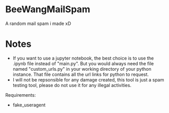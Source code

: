 # BeeWangMailSpam
A random mail spam i made xD
# Notes
* If you want to use a jupyter notebook, the best choice is to use the .ipynb file instead of "main.py". But you would always need the file named "custom_urls.py" in your working directory of your python instance. That file contains all the url links for python to request. 
* I will not be repsonsible for any damage created, this tool is just a spam testing tool, please do not use it for any illegal activities.

Requirements:
- fake_useragent

